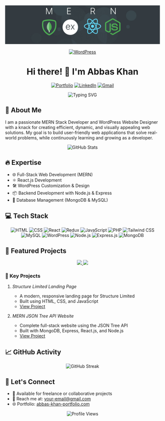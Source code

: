 <div align="center">

  ![logo](https://raw.githubusercontent.com/abbaskhan5/abbaskhan5/refs/heads/main/image%20banner.jfif)

  <a href="https://github.com/abbaskhan5">
      <img src="https://img.shields.io/badge/WordPress-21759B?style=for-the-badge&logo=wordpress&logoColor=white" 
           alt="WordPress" 
           style="width:1050px; height:100px;">
  </a>

  # Hi there! 👋 I'm Abbas Khan

  [![Portfolio](https://img.shields.io/badge/Portfolio-12100E?style=for-the-badge&logo=microsoft-edge&logoColor=white)](https://your-portfolio-link.com)
  [![LinkedIn](https://img.shields.io/badge/LinkedIn-0077B5?style=for-the-badge&logo=linkedin&logoColor=white)](https://www.linkedin.com/in/abbas-khan-profile/)
  [![Gmail](https://img.shields.io/badge/Gmail-D14836?style=for-the-badge&logo=gmail&logoColor=white)](mailto:your-email@gmail.com)

  <p align="center">
    <img src="https://readme-typing-svg.herokuapp.com?font=Fira+Code&pause=1000&width=435&lines=MERN+Stack+Website+Developer;WordPress+Website+Designer;React.js+Developer;Full-Stack+Developer;PHP+Developer" alt="Typing SVG" />
  </p>
</div>

## 🎯 About Me

I am a passionate MERN Stack Developer and WordPress Website Designer with a knack for creating efficient, dynamic, and visually appealing web solutions. My goal is to build user-friendly web applications that solve real-world problems, while continuously learning and growing as a developer.

<div align="center">
  <img src="https://github-readme-stats.vercel.app/api?username=abbaskhan5&show_icons=true&theme=radical" alt="GitHub Stats" />
</div>

## 🔥 Expertise
- 🌐 Full-Stack Web Development (MERN)
- ⚛️ React.js Development
- 🛠️ WordPress Customization & Design
- 📦 Backend Development with Node.js & Express
- 💾 Database Management (MongoDB & MySQL)

## 💻 Tech Stack
<div align="center">

![HTML](https://img.shields.io/badge/HTML-E34F26?style=for-the-badge&logo=html5&logoColor=white)
![CSS](https://img.shields.io/badge/CSS-1572B6?style=for-the-badge&logo=css3&logoColor=white)
![React](https://img.shields.io/badge/React-61DAFB?style=for-the-badge&logo=react&logoColor=black)
![Redux](https://img.shields.io/badge/Redux-764ABC?style=for-the-badge&logo=redux&logoColor=white)
![JavaScript](https://img.shields.io/badge/JavaScript-F7DF1E?style=for-the-badge&logo=javascript&logoColor=black)
![PHP](https://img.shields.io/badge/PHP-777BB4?style=for-the-badge&logo=php&logoColor=white)
![Tailwind CSS](https://img.shields.io/badge/Tailwind_CSS-06B6D4?style=for-the-badge&logo=tailwind-css&logoColor=white)
![MySQL](https://img.shields.io/badge/MySQL-4479A1?style=for-the-badge&logo=mysql&logoColor=white)
![WordPress](https://img.shields.io/badge/WordPress-21759B?style=for-the-badge&logo=wordpress&logoColor=white)
![Node.js](https://img.shields.io/badge/Node.js-339933?style=for-the-badge&logo=node.js&logoColor=white)
![Express.js](https://img.shields.io/badge/Express.js-000000?style=for-the-badge&logo=express&logoColor=white)
![MongoDB](https://img.shields.io/badge/MongoDB-47A248?style=for-the-badge&logo=mongodb&logoColor=white)

</div>

## 🎯 Featured Projects

<div align="center">
  <a href="https://github.com/abbaskhan5/Structur-Limited---Landing-Page.git">
    <img src="https://github-readme-stats.vercel.app/api/pin/?username=abbaskhan5&repo=Structur-Limited---Landing-Page&theme=radical" />
  </a>
  <a href="https://github.com/abbaskhan5/mern-json-tree-api-website.git">
    <img src="https://github-readme-stats.vercel.app/api/pin/?username=abbaskhan5&repo=mern-json-tree-api-website&theme=radical" />
  </a>
</div>

### 🚀 Key Projects
1. *Structure Limited Landing Page*
   - A modern, responsive landing page for Structure Limited
   - Built using HTML, CSS, and JavaScript
   - [View Project](https://github.com/abbaskhan5/Structur-Limited---Landing-Page.git)

2. *MERN JSON Tree API Website*
   - Complete full-stack website using the JSON Tree API
   - Built with MongoDB, Express, React.js, and Node.js
   - [View Project](https://github.com/abbaskhan5/mern-json-tree-api-website.git)

## 📈 GitHub Activity

<div align="center">
  <img src="https://github-readme-streak-stats.herokuapp.com/?user=abbaskhan5&theme=radical" alt="GitHub Streak" />
</div>

## 🤝 Let's Connect
- 💼 Available for freelance or collaborative projects
- 📧 Reach me at: your-email@gmail.com
- 🌐 Portfolio: [abbas-khan-portfolio.com](https://your-portfolio-link.com)

<div align="center">
  <img src="https://komarev.com/ghpvc/?username=abbaskhan5&color=blueviolet&count_private=true&views=1200" alt="Profile Views" />
</div>
